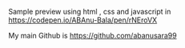 Sample preview using html , css and javascript in https://codepen.io/ABAnu-Bala/pen/rNEroVX 

My main Github is https://github.com/abanusara99
